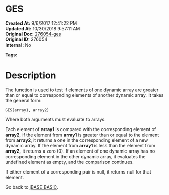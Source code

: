 # GES

**Created At:** 9/6/2017 12:41:22 PM  
**Updated At:** 10/30/2018 9:57:11 AM  
**Original Doc:** [276054-ges](https://docs.jbase.com/36868-jbase-basic/276054-ges)  
**Original ID:** 276054  
**Internal:** No  

**Tags:**
<badge text='dynamic array comparison' vertical='middle' />
<badge text='dynamic arrays' vertical='middle' />

# Description 

The function is used to test if elements of one dynamic array are greater than or equal to corresponding elements of another dynamic array. It takes the general form:

```
GES(array1, array2)
```

Where both arguments must evaluate to arrays.

Each element of **array1** is compared with the corresponding element of **array2**, if the element from **array1** is greater than or equal to the element from **array2**, it returns a one in the corresponding element of a new dynamic array. If the element from **array1** is less than the element from **array2,** it returns a zero (0). If an element of one dynamic array has no corresponding element in the other dynamic array, it evaluates the undefined element as empty, and the comparison continues.

If either element of a corresponding pair is null, it returns null for that element.



Go back to [jBASE BASIC](./../jbase-basic-programmers-reference-guide).
